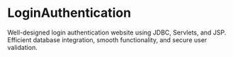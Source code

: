 # LoginAuthentication
Well-designed login authentication website using JDBC, Servlets, and JSP. Efficient database integration, smooth functionality, and secure user validation.
